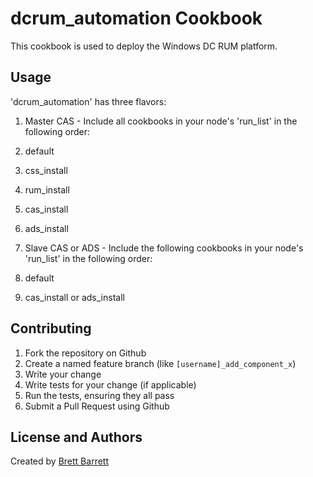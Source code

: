 dcrum_automation Cookbook
====================
This cookbook is used to deploy the Windows DC RUM platform.

Usage
-----
'dcrum_automation' has three flavors:

1. Master CAS - Include all cookbooks in your node's 'run_list' in the following order:
  1. default
  2. css_install
  3. rum_install
  4. cas_install
  5. ads_install

2. Slave CAS or ADS - Include the following cookbooks in your node's 'run_list' in the following order:
  1. default
  2. cas_install or ads_install

Contributing
------------

1. Fork the repository on Github
2. Create a named feature branch (like `[username]_add_component_x`)
3. Write your change
4. Write tests for your change (if applicable)
5. Run the tests, ensuring they all pass
6. Submit a Pull Request using Github

License and Authors
-------------------
Created by <a href="mailto:brett.barrett@dynatrace.com?subject=DC%20RUM%20Automation">Brett Barrett</a>
